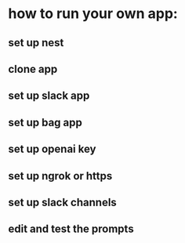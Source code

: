 # how to run your own app:
## set up nest 
## clone app
## set up slack app
## set up bag app
## set up openai key
## set up ngrok or https
## set up slack channels
## edit and test the prompts